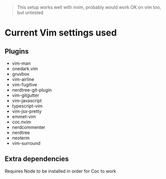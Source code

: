 > This setup works well with nvim, probably would work OK on vim too, but untested

# Current Vim settings used

## Plugins
- vim-man
- onedark.vim
- gruvbox
- vim-airline
- vim-fugitive
- nerdtree-git-plugin
- vim-gitgutter
- vim-javascript
- typescript-vim
- vim-jsx-pretty
- emmet-vim
- coc.nvim
- nerdcommenter
- nerdtree
- neoterm
- vim-surround

## Extra dependencies
Requires Node to be installed in order for Coc to work

